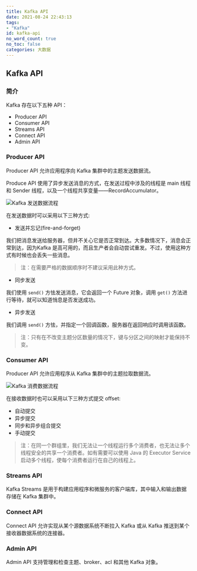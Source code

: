 ```yaml
---
title: Kafka API
date: 2021-08-24 22:43:13
tags:
- "Kafka"
id: kafka-api
no_word_count: true
no_toc: false
categories: 大数据
---
```


## Kafka API

### 简介

Kafka 存在以下五种 API：

- Producer API
- Consumer API
- Streams API
- Connect API
- Admin API

### Producer API

Producer API 允许应用程序向 Kafka 集群中的主题发送数据流。

Produce API 使用了异步发送消息的方式，在发送过程中涉及的线程是 main 线程和 Sender 线程，以及一个线程共享变量——RecordAccumulator。

![Kafka 发送数据流程](https://i.loli.net/2021/08/24/YgBIm7HbrFNcvPp.png)

在发送数据时可以采用以下三种方式:

- 发送并忘记(fire-and-forget)

我们把消息发送给服务器，但井不关心它是否正常到达。大多数情况下，消息会正常到达，因为Kafka 是高可用的，而且生产者会自动尝试重发。不过，使用这种方式有时候也会丢失一些消息。

> 注：在需要严格的数据顺序时不建议采用此种方式。

- 同步发送

我们使用 `send()` 方怯发送消息，它会返回一个 Future 对象，调用 `get()` 方法进行等待，就可以知道悄息是否发送成功。

- 异步发送

我们调用 `send()` 方怯，并指定一个回调函数，服务器在返回响应时调用该函数。

> 注：只有在不改变主题分区数量的情况下，键与分区之间的映射才能保持不变。

### Consumer API

Producer API 允许应用程序从 Kafka 集群中的主题拉取数据流。

![Kafka 消费数据流程](https://i.loli.net/2021/08/25/lp5OYrdqkW6vBNa.png)

在接收数据时也可以采用以下三种方式提交 offset:

- 自动提交
- 异步提交
- 同步和异步组合提交
- 手动提交

> 注：在同一个群组里，我们无法让一个线程运行多个消费者，也无法让多个线程安全的共享一个消费者。如有需要可以使用 Java 的 Executor Service 启动多个线程，使每个消费者运行在自己的线程上。

### Streams API

Kafka Streams 是用于构建应用程序和微服务的客户端库，其中输入和输出数据存储在 Kafka 集群中。

### Connect API

Connect API 允许实现从某个源数据系统不断拉入 Kafka 或从 Kafka 推送到某个接收器数据系统的连接器。

### Admin API

Admin API 支持管理和检查主题、broker、acl 和其他 Kafka 对象。